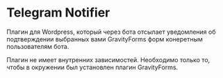 # Telegram Notifier

Плагин для Wordpress, который через бота отсылает уведомления об подтверждении выбранных вами GravityForms форм конеретным пользователям бота.

Плагин не имеет внутренних зависимостей. Необходимо только то, чтобы в окружении был установлен плагин GravityForms.